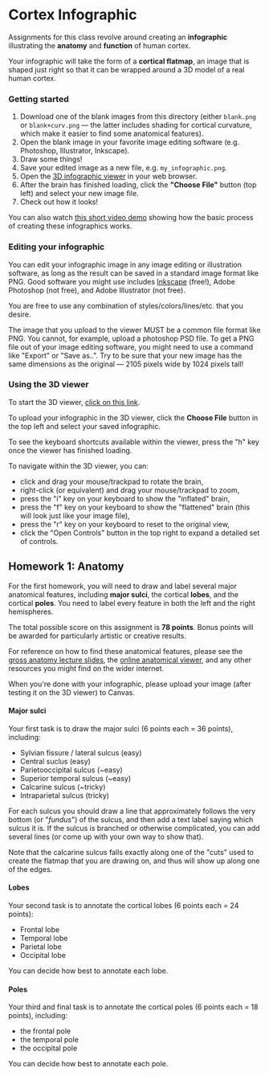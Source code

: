 # Cortex Infographic

Assignments for this class revolve around creating an **infographic** illustrating the **anatomy** and **function** of human cortex.

Your infographic will take the form of a **cortical flatmap**, an image that is shaped just right so that it can be wrapped around a 3D model of a real human cortex.

### Getting started

1. Download one of the blank images from this directory (either `blank.png` or `blank+curv.png` — the latter includes shading for cortical curvature, which make it easier to find some anatomical features).
2. Open the blank image in your favorite image editing software (e.g. Photoshop, Illustrator, Inkscape).
3. Draw some things!
4. Save your edited image as a new file, e.g. `my_infographic.png`. 
5. Open the [3D infographic viewer](https://www.cs.utexas.edu/~huth/infographic_viewer/) in your web browser.
6. After the brain has finished loading, click the **"Choose File"** button (top left) and select your new image file.
7. Check out how it looks!

You can also watch [this short video demo](https://utexas.box.com/shared/static/10phy17792s0bfp9v6l6igqwb328d6mo.mp4) showing how the basic process of creating these infographics works.

### Editing your infographic
You can edit your infographic image in any image editing or illustration software, as long as the result can be saved in a standard image format like PNG. Good software you might use includes [Inkscape](https://inkscape.org/) (free!), Adobe Photoshop (not free), and Adobe Illustrator (not free).

You are free to use any combination of styles/colors/lines/etc. that you desire.

The image that you upload to the viewer MUST be a common file format like PNG. You cannot, for example, upload a photoshop PSD file. To get a PNG file out of your image editing software, you might need to use a command like "Export" or "Save as..". Try to be sure that your new image has the same dimensions as the original — 2105 pixels wide by 1024 pixels tall!

### Using the 3D viewer
To start the 3D viewer, [click on this link](https://www.cs.utexas.edu/~huth/infographic_viewer/).

To upload your infographic in the 3D viewer, click the **Choose File** button in the top left and select your saved infographic.

To see the keyboard shortcuts available within the viewer, press the "h" key once the viewer has finished loading.

To navigate within the 3D viewer, you can:
* click and drag your mouse/trackpad to rotate the brain,
* right-click (or equivalent) and drag your mouse/trackpad to zoom,
* press the "i" key on your keyboard to show the "inflated" brain,
* press the "f" key on your keyboard to show the "flattened" brain (this will look just like your image file),
* press the "r" key on your keyboard to reset to the original view,
* click the "Open Controls" button in the top right to expand a detailed set of controls.

## Homework 1: Anatomy
For the first homework, you will need to draw and label several major anatomical features, including **major sulci**, the cortical **lobes**, and the cortical **poles**. You need to label every feature in both the left and the right hemispheres. 

The total possible score on this assignment is **78 points**. Bonus points will be awarded for particularly artistic or creative results. 

For reference on how to find these anatomical features, please see the [gross anatomy lecture slides](../lecture_slides/02-gross-neuroanatomy.pdf), the [online anatomical viewer](https://gallantlab.org/brainviewer/sulcigyri/), and any other resources you might find on the wider internet.

When you're done with your infographic, please upload your image (after testing it on the 3D viewer) to Canvas.

#### Major sulci
Your first task is to draw the major sulci (6 points each = 36 points), including:

* Sylvian fissure / lateral sulcus (easy)
* Central suclus (easy)
* Parietooccipital sulcus (~easy)
* Superior temporal sulcus (~easy)
* Calcarine sulcus (~tricky)
* Intraparietal sulcus (tricky)

For each sulcus you should draw a line that approximately follows the very bottom (or "*fundus*") of the sulcus, and then add a text label saying which sulcus it is. If the sulcus is branched or otherwise complicated, you can add several lines (or come up with your own way to show that). 

Note that the calcarine sulcus falls exactly along one of the "cuts" used to create the flatmap that you are drawing on, and thus will show up along one of the edges.

#### Lobes
Your second task is to annotate the cortical lobes (6 points each = 24 points):

* Frontal lobe
* Temporal lobe
* Parietal lobe
* Occipital lobe

You can decide how best to annotate each lobe.

#### Poles
Your third and final task is to annotate the cortical poles (6 points each = 18 points), including:

* the frontal pole
* the temporal pole
* the occipital pole

You can decide how best to annotate each pole.
